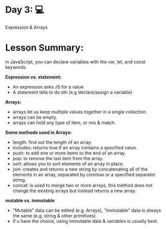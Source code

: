 # Day 3: 💻

Expression & Arrays 

# Lesson Summary:

in JavaScript, you can declare variables with the var, let, and const keywords.

**Expression vs. statement:**
- An expression asks JS for a value
- A statement tells to do sth (e.g declare/assign a variable)

**Arrays:**
 - arrays let us keep multiple values together in a single collection.
 - arrays can be empty.
 - arrays can hold any type of item, or mix & match.
   
**Some methods used in Arrays:**
 - length: find out the length of an array.
 - includes: returns true if an array contains a specified value.
 - push: to add one or more items to the end of an array.
 - pop: to remove the last item from the array.
 - sort: allows you to sort elements of an array in place.
 - join: creates and returns a new string by concatenating all of the elements in an array, separated by commas or a specified separator string.
 - concat: is used to merge two or more arrays, this method does not change the existing arrays but instead returns a new array.

**mutable vs. immutable**
 - "Mutable" data can be edited (e.g. Arrays), "Immutable" data is always the same (e.g. string & other primitives)
 - if u have the choice, using immutable data & variables is usually best.
  

  
